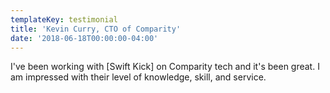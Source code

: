 ```yaml
---
templateKey: testimonial
title: 'Kevin Curry, CTO of Comparity'
date: '2018-06-18T00:00:00-04:00'
---
```

I've been working with \[Swift Kick] on Comparity tech and it's been great. I am impressed with their level of knowledge, skill, and service.
